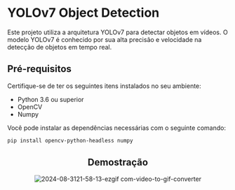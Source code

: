 # YOLOv7 Object Detection

Este projeto utiliza a arquitetura YOLOv7 para detectar objetos em vídeos. O modelo YOLOv7 é conhecido por sua alta precisão e velocidade na detecção de objetos em tempo real.

## Pré-requisitos

Certifique-se de ter os seguintes itens instalados no seu ambiente:

- Python 3.6 ou superior
- OpenCV
- Numpy

Você pode instalar as dependências necessárias com o seguinte comando:

```bash
pip install opencv-python-headless numpy
```

<div align="center">

## Demostração
  
![2024-08-3121-58-13-ezgif com-video-to-gif-converter](https://github.com/user-attachments/assets/45f2eef1-219a-48e7-b729-b8db70906a02)

</div>
